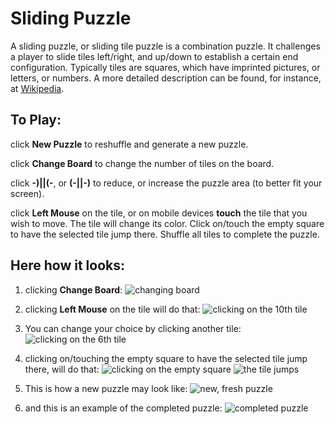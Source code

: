 # Sliding Puzzle

A sliding puzzle, or sliding tile puzzle is a combination puzzle.
It challenges a player to slide tiles left/right, and up/down to establish
a certain end configuration. Typically tiles are squares, which have
imprinted pictures, or letters, or numbers.
A more detailed description can be found, for instance, at
[Wikipedia](https://en.wikipedia.org/wiki/Sliding_puzzle).

## To Play:
click **New Puzzle**
  to reshuffle and generate a new puzzle.

click **Change Board**
  to change the number of tiles on the board.

click **-)||(-**, or **(-||-)**
  to reduce, or increase the puzzle area (to better fit your screen).

click **Left Mouse** on the tile, or on mobile devices **touch** the tile
  that you wish to move. The tile will change its color.
  Click on/touch the empty square to have the selected tile jump there.
  Shuffle all tiles to complete the puzzle.

## Here how it looks:
1. clicking **Change Board**:
![changing board](/images/change_board.png)

2. clicking **Left Mouse** on the tile will do that:
![clicking on the 10<sup>th</sup> tile](/images/click_LeftMouse_on10.png)

3. You can change your choice by clicking another tile:
![clicking on the 6<sup>th</sup> tile](/images/click_LeftMouse.png)

4. clicking on/touching the empty square to have the selected tile jump there,
will do that:
![clicking on the empty square](/images/click_EmptySquare.png)
![the tile jumps](/images/tile_jumps.png)

5. This is how a new puzzle may look like:
![new, fresh puzzle](/images/puzzle_4by4.png)

6. and this is an example of the completed puzzle:
![completed puzzle](/images/puzzle_4by4_completed.png)
